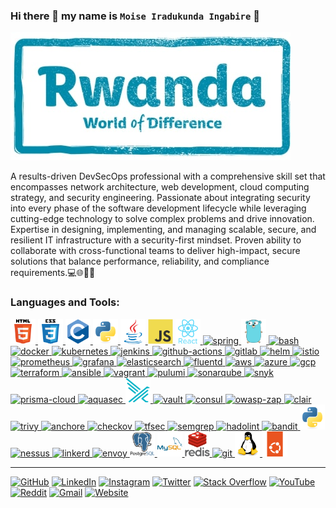 ### Hi there 👋  my name is ```Moise Iradukunda Ingabire``` 🔮
  ![Tearfund](tearfund.jpg)


A results-driven DevSecOps professional with a comprehensive skill set that encompasses network architecture, web development, cloud computing strategy, and security engineering. Passionate about integrating security into every phase of the software development lifecycle while leveraging cutting-edge technology to solve complex problems and drive innovation. Expertise in designing, implementing, and managing scalable, secure, and resilient IT infrastructure with a security-first mindset. Proven ability to collaborate with cross-functional teams to deliver high-impact, secure solutions that balance performance, reliability, and compliance requirements.💻🌐🚀🔐

<h3 align="left">Languages and Tools:</h3>
<p align="left">
  <!-- Development -->
  <a href="https://www.w3schools.com/html/" target="_blank" rel="noreferrer">
    <img src="https://raw.githubusercontent.com/devicons/devicon/master/icons/html5/html5-original-wordmark.svg" alt="html5" width="40" height="40"/>
  </a>
  <a href="https://www.w3schools.com/css/" target="_blank" rel="noreferrer">
    <img src="https://raw.githubusercontent.com/devicons/devicon/master/icons/css3/css3-original-wordmark.svg" alt="css3" width="40" height="40"/>
  </a>  
  <a href="https://www.w3schools.com/cs/" target="_blank" rel="noreferrer">
    <img src="https://raw.githubusercontent.com/devicons/devicon/master/icons/c/c-original.svg" alt="c" width="40" height="40"/>
  </a>
  <a href="https://www.python.org" target="_blank" rel="noreferrer">
    <img src="https://raw.githubusercontent.com/devicons/devicon/master/icons/python/python-original.svg" alt="python" width="40" height="40"/>
  </a>
  <a href="https://www.java.com" target="_blank" rel="noreferrer">
    <img src="https://raw.githubusercontent.com/devicons/devicon/master/icons/java/java-original.svg" alt="java" width="40" height="40"/>
  </a>  
  <a href="https://developer.mozilla.org/en-US/docs/Web/JavaScript" target="_blank" rel="noreferrer">
    <img src="https://raw.githubusercontent.com/devicons/devicon/master/icons/javascript/javascript-original.svg" alt="javascript" width="40" height="40"/>
  </a>
  <a href="https://reactjs.org/" target="_blank" rel="noreferrer">
    <img src="https://raw.githubusercontent.com/devicons/devicon/master/icons/react/react-original-wordmark.svg" alt="react" width="40" height="40"/>
  </a>
  <a href="https://spring.io/" target="_blank" rel="noreferrer">
    <img src="https://www.vectorlogo.zone/logos/springio/springio-icon.svg" alt="spring" width="40" height="40"/>
  </a>
  <a href="https://golang.org/" target="_blank" rel="noreferrer">
    <img src="https://raw.githubusercontent.com/devicons/devicon/master/icons/go/go-original.svg" alt="golang" width="40" height="40"/>
  </a>
  <a href="https://www.gnu.org/software/bash/" target="_blank" rel="noreferrer">
    <img src="https://www.vectorlogo.zone/logos/gnu_bash/gnu_bash-icon.svg" alt="bash" width="40" height="40"/>
  </a>

  <!-- DevOps Tools -->
  <a href="https://www.docker.com/" target="_blank" rel="noreferrer">
    <img src="https://www.vectorlogo.zone/logos/docker/docker-icon.svg" alt="docker" width="40" height="40"/>
  </a>
  <a href="https://kubernetes.io/" target="_blank" rel="noreferrer">
    <img src="https://www.vectorlogo.zone/logos/kubernetes/kubernetes-icon.svg" alt="kubernetes" width="40" height="40"/>
  </a>
  <a href="https://www.jenkins.io/" target="_blank" rel="noreferrer">
    <img src="https://www.vectorlogo.zone/logos/jenkins/jenkins-icon.svg" alt="jenkins" width="40" height="40"/>
  </a>
  <a href="https://github.com/features/actions" target="_blank" rel="noreferrer">
    <img src="https://www.vectorlogo.zone/logos/github/github-icon.svg" alt="github-actions" width="40" height="40"/>
  </a>
  <a href="https://about.gitlab.com/" target="_blank" rel="noreferrer">
    <img src="https://www.vectorlogo.zone/logos/gitlab/gitlab-icon.svg" alt="gitlab" width="40" height="40"/>
  </a>
  <a href="https://helm.sh/" target="_blank" rel="noreferrer">
    <img src="https://www.vectorlogo.zone/logos/helmsh/helmsh-icon.svg" alt="helm" width="40" height="40"/>
  </a>
  <a href="https://istio.io/" target="_blank" rel="noreferrer">
    <img src="https://www.vectorlogo.zone/logos/istioio/istioio-icon.svg" alt="istio" width="40" height="40"/>
  </a>
  <a href="https://prometheus.io/" target="_blank" rel="noreferrer">
    <img src="https://www.vectorlogo.zone/logos/prometheusio/prometheusio-icon.svg" alt="prometheus" width="40" height="40"/>
  </a>
  <a href="https://grafana.com/" target="_blank" rel="noreferrer">
    <img src="https://www.vectorlogo.zone/logos/grafana/grafana-icon.svg" alt="grafana" width="40" height="40"/>
  </a>
  <a href="https://www.elastic.co/" target="_blank" rel="noreferrer">
    <img src="https://www.vectorlogo.zone/logos/elastic/elastic-icon.svg" alt="elasticsearch" width="40" height="40"/>
  </a>
  <a href="https://www.fluentd.org/" target="_blank" rel="noreferrer">
    <img src="https://www.vectorlogo.zone/logos/fluentd/fluentd-icon.svg" alt="fluentd" width="40" height="40"/>
  </a>

  <!-- Cloud Computing -->
  <a href="https://aws.amazon.com/" target="_blank" rel="noreferrer">
    <img src="https://www.vectorlogo.zone/logos/amazon_aws/amazon_aws-icon.svg" alt="aws" width="40" height="40"/>
  </a>
  <a href="https://azure.microsoft.com/" target="_blank" rel="noreferrer">
    <img src="https://www.vectorlogo.zone/logos/microsoft_azure/microsoft_azure-icon.svg" alt="azure" width="40" height="40"/>
  </a>
  <a href="https://cloud.google.com/" target="_blank" rel="noreferrer">
    <img src="https://www.vectorlogo.zone/logos/google_cloud/google_cloud-icon.svg" alt="gcp" width="40" height="40"/>
  </a>

  <!-- Infrastructure as Code -->
  <a href="https://www.terraform.io/" target="_blank" rel="noreferrer">
    <img src="https://www.vectorlogo.zone/logos/terraformio/terraformio-icon.svg" alt="terraform" width="40" height="40"/>
  </a>
  <a href="https://www.ansible.com/" target="_blank" rel="noreferrer">
    <img src="https://www.vectorlogo.zone/logos/ansible/ansible-icon.svg" alt="ansible" width="40" height="40"/>
  </a>
  <a href="https://www.vagrantup.com/" target="_blank" rel="noreferrer">
    <img src="https://www.vectorlogo.zone/logos/vagrantup/vagrantup-icon.svg" alt="vagrant" width="40" height="40"/>
  </a>
  <a href="https://www.pulumi.com/" target="_blank" rel="noreferrer">
    <img src="https://www.vectorlogo.zone/logos/pulumi/pulumi-icon.svg" alt="pulumi" width="40" height="40"/>
  </a>

  <!-- Security Tools -->
  <a href="https://www.sonarqube.org/" target="_blank" rel="noreferrer">
    <img src="https://cdn.jsdelivr.net/gh/devicons/devicon/icons/sonarqube/sonarqube-original.svg" alt="sonarqube" width="40" height="40"/>
  </a>
  <a href="https://snyk.io/" target="_blank" rel="noreferrer">
    <img src="https://raw.githubusercontent.com/simple-icons/simple-icons/develop/icons/snyk.svg" alt="snyk" width="40" height="40"/>
  </a>
  <a href="https://www.paloaltonetworks.com/prisma/cloud" target="_blank" rel="noreferrer">
    <img src="https://raw.githubusercontent.com/simple-icons/simple-icons/develop/icons/paloaltonetworks.svg" alt="prisma-cloud" width="40" height="40"/>
  </a>
  <a href="https://aquasec.com/" target="_blank" rel="noreferrer">
    <img src="https://raw.githubusercontent.com/simple-icons/simple-icons/develop/icons/aqua.svg" alt="aquasec" width="40" height="40"/>
  </a>
  <a href="https://falco.org/" target="_blank" rel="noreferrer">
    <img src="https://raw.githubusercontent.com/cncf/artwork/master/projects/falco/icon/color/falco-icon-color.svg" alt="falco" width="40" height="40"/>
  </a>
  <a href="https://www.vaultproject.io/" target="_blank" rel="noreferrer">
    <img src="https://raw.githubusercontent.com/simple-icons/simple-icons/develop/icons/vault.svg" alt="vault" width="40" height="40"/>
  </a>
  <a href="https://www.consul.io/" target="_blank" rel="noreferrer">
    <img src="https://raw.githubusercontent.com/simple-icons/simple-icons/develop/icons/consul.svg" alt="consul" width="40" height="40"/>
  </a>
  <a href="https://www.owasp.org/www-project-zap/" target="_blank" rel="noreferrer">
    <img src="https://raw.githubusercontent.com/simple-icons/simple-icons/develop/icons/owasp.svg" alt="owasp-zap" width="40" height="40"/>
  </a>
  <a href="https://github.com/quay/clair" target="_blank" rel="noreferrer">
    <img src="https://raw.githubusercontent.com/simple-icons/simple-icons/develop/icons/redhat.svg" alt="clair" width="40" height="40"/>
  </a>
  <a href="https://trivy.dev/" target="_blank" rel="noreferrer">
    <img src="https://raw.githubusercontent.com/aquasecurity/trivy/main/docs/imgs/logo.png" alt="trivy" width="40" height="40"/>
  </a>
  <a href="https://anchore.com/" target="_blank" rel="noreferrer">
    <img src="https://raw.githubusercontent.com/simple-icons/simple-icons/develop/icons/anchor.svg" alt="anchore" width="40" height="40"/>
  </a>
  <a href="https://www.checkov.io/" target="_blank" rel="noreferrer">
    <img src="https://raw.githubusercontent.com/simple-icons/simple-icons/develop/icons/prisma.svg" alt="checkov" width="40" height="40"/>
  </a>
  <a href="https://github.com/aquasecurity/tfsec" target="_blank" rel="noreferrer">
    <img src="https://raw.githubusercontent.com/simple-icons/simple-icons/develop/icons/terraform.svg" alt="tfsec" width="40" height="40"/>
  </a>
  <a href="https://semgrep.dev/" target="_blank" rel="noreferrer">
    <img src="https://raw.githubusercontent.com/simple-icons/simple-icons/develop/icons/semgrep.svg" alt="semgrep" width="40" height="40"/>
  </a>
  <a href="https://github.com/hadolint/hadolint" target="_blank" rel="noreferrer">
    <img src="https://raw.githubusercontent.com/simple-icons/simple-icons/develop/icons/haskell.svg" alt="hadolint" width="40" height="40"/>
  </a>
  <a href="https://github.com/returntocorp/bandit" target="_blank" rel="noreferrer">
    <img src="https://raw.githubusercontent.com/simple-icons/simple-icons/develop/icons/python.svg" alt="bandit" width="40" height="40"/>
  </a>
  <a href="https://github.com/PyCQA/safety" target="_blank" rel="noreferrer">
    <img src="https://raw.githubusercontent.com/devicons/devicon/master/icons/python/python-original.svg" alt="safety" width="40" height="40"/>
  </a>
  <a href="https://www.nessus.org/" target="_blank" rel="noreferrer">
    <img src="https://raw.githubusercontent.com/simple-icons/simple-icons/develop/icons/tenable.svg" alt="nessus" width="40" height="40"/>
  </a>

  <!-- Service Mesh & Networking -->
  <a href="https://linkerd.io/" target="_blank" rel="noreferrer">
    <img src="https://www.vectorlogo.zone/logos/linkerd/linkerd-icon.svg" alt="linkerd" width="40" height="40"/>
  </a>
  <a href="https://www.envoyproxy.io/" target="_blank" rel="noreferrer">
    <img src="https://www.vectorlogo.zone/logos/envoyproxyio/envoyproxyio-icon.svg" alt="envoy" width="40" height="40"/>
  </a>

  <!-- Databases -->
  <a href="https://www.postgresql.org/" target="_blank" rel="noreferrer">
    <img src="https://raw.githubusercontent.com/devicons/devicon/master/icons/postgresql/postgresql-original-wordmark.svg" alt="postgresql" width="40" height="40"/>
  </a>
  <a href="https://www.mysql.com/" target="_blank" rel="noreferrer">
    <img src="https://raw.githubusercontent.com/devicons/devicon/master/icons/mysql/mysql-original-wordmark.svg" alt="mysql" width="40" height="40"/>
  </a>
  <a href="https://redis.io/" target="_blank" rel="noreferrer">
    <img src="https://raw.githubusercontent.com/devicons/devicon/master/icons/redis/redis-original-wordmark.svg" alt="redis" width="40" height="40"/>
  </a>

  <!-- Version Control & Collaboration -->
  <a href="https://git-scm.com/" target="_blank" rel="noreferrer">
    <img src="https://www.vectorlogo.zone/logos/git-scm/git-scm-icon.svg" alt="git" width="40" height="40"/>
  </a>

  <!-- Operating Systems -->
  <a href="https://www.linux.org/" target="_blank" rel="noreferrer">
    <img src="https://raw.githubusercontent.com/devicons/devicon/master/icons/linux/linux-original.svg" alt="linux" width="40" height="40"/>
  </a>
  <a href="https://ubuntu.com/" target="_blank" rel="noreferrer">
    <img src="https://raw.githubusercontent.com/devicons/devicon/master/icons/ubuntu/ubuntu-plain.svg" alt="ubuntu" width="40" height="40"/>
  </a>
</p>

---



[![GitHub](https://img.shields.io/badge/GitHub-1moses1-blue?style=flat-square&logo=github)](https://github.com/1moses1)
[![LinkedIn](https://img.shields.io/badge/LinkedIn-Moise%20Iradukunda%20Ingabire-blue?style=flat-square&logo=linkedin)](https://www.linkedin.com/in/moise-iradukunda-ingabire/)
[![Instagram](https://img.shields.io/badge/Instagram-The%20Observer-blue?style=flat-square&logo=instagram)](https://www.instagram.com/the_observer____/)
[![Twitter](https://img.shields.io/badge/Twitter-kunda_Mo-blue?style=flat-square&logo=twitter)](https://twitter.com/kunda_Mo)
[![Stack Overflow](https://img.shields.io/badge/Stack%20Overflow-1moses1-orange?style=flat-square&logo=stackoverflow)](https://stackoverflow.com/users/18154445/1moses1)
[![YouTube](https://img.shields.io/badge/YouTube-1moses1-red?style=flat-square&logo=youtube)](https://www.youtube.com/channel/https://www.youtube.com/watch?v=-cPM58Y9C7E&t=3s)
[![Reddit](https://img.shields.io/badge/Reddit-moses_observer-orange?style=flat-square&logo=reddit)](https://www.reddit.com/user/moses_observer)
[![Gmail](https://img.shields.io/badge/Email-iradukundam47%40gmail.com-red?style=flat-square&logo=gmail)](mailto:iradukundam47@gmail.com)
[![Website](https://img.shields.io/badge/Website-Portfolio-green?style=flat-square&logo=icloud)](https://1moses1.github.io/moise-iradukunda-portfolio/)
